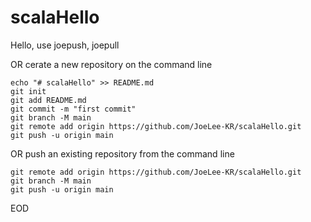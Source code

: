 # scalaHello

Hello, use joepush, joepull

OR cerate a new repository on the command line
```
echo "# scalaHello" >> README.md
git init
git add README.md
git commit -m "first commit"
git branch -M main
git remote add origin https://github.com/JoeLee-KR/scalaHello.git
git push -u origin main
```


OR push an existing repository from the command line
```
git remote add origin https://github.com/JoeLee-KR/scalaHello.git
git branch -M main
git push -u origin main
```

EOD


